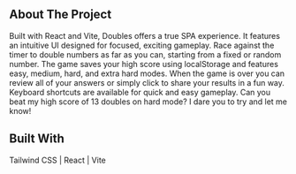 ## About The Project

Built with React and Vite, Doubles offers a true SPA experience. It features an intuitive UI designed for focused, exciting gameplay. Race against the timer to double numbers as far as you can, starting from a fixed or random number. The game saves your high score using localStorage and features easy, medium, hard, and extra hard modes. When the game is over you can review all of your answers or simply click to share your results in a fun way. Keyboard shortcuts are available for quick and easy gameplay. Can you beat my high score of 13 doubles on hard mode? I dare you to try and let me know!

## Built With

Tailwind CSS | React | Vite
